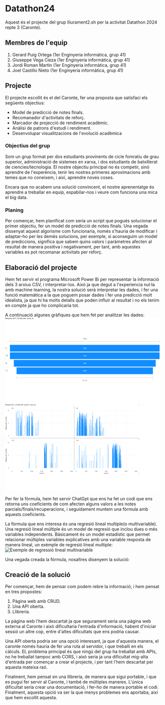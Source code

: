 # Datathon24

Aquest és el projecte del grup lliurament2.sh per la activitat Datathon 2024 repte 3 (Caronte).

## Membres de l'equip

1. Gerard Puig Ortega (1er Enginyeria informàtica, grup 41)
2. Giuseppe Vega Cieza (1er Enginyeria informàtica, grup 41)
3. Jordi Roman Martin (1er Enginyeria informàtica, grup 41)
4. Joel Castillo Nieto (1er Enginyeria informàtica, grup 41)

## Projecte

El projecte escollit és el del Caronte, fer una proposta que satisfaci els següents objectius:
- Model de predicció de notes finals.
- Recomanador d'activitats de reforç.
- Marcador de projecció de rendiment acadèmic.
- Anàlisi de patrons d'estudi i rendiment.
- Desenvolupar visualitzacions de l'evolució acadèmica

### Objectius del grup

Som un grup format per dos estudiants provinents de cicle fomratiu de grau superior, administració de sistemes en xarxa, i dos estudiants de batxillerat de ciencies/tecnologia. El nostre objectiu principal no és competir, sinó aprendre de l'experència, tenir les nostres primeres aproximacions amb temes que no coneixem, i així, aprendre noves coses. 

Encara que no acabem una solució convincent, el nostre aprenentatge és aprendre a treballar en equip, espabilar-nos i veure com funciona una mica el big data.

### Planing

Per començar, hem planificat com seria un script que pogués solucionar el primer objectiu, fer un model de predicció de notes finals. Una vegada dissenyat aquest algorisme com funcionaria, només s'hauria de modificar i adaptar-ho per les demés solucions, per exemple, si aconseguim un model de prediccions, significa que sabem quins valors i paràmetres afecten al resultat de manera positiva i negativament, per  tant, amb aquestes variables es pot recomanar activitats per reforç.

## Elaboració del projecte

Hem fet servir el programa Microsoft Power Bi per representar la informació dels 3 arxius CSV, i interpretar-los. Això ja que degut a l'experiencia nul·la amb machine learning, la nostra solució serà interpretar les dades, i fer una funció matemàtica a la que poguem posar dades i fer una predicció molt idealista, ja que hi ha molts detalls que poden influir al resultat i no els tenim en compte ja que ho complicaria tot.

A continuació algunes gràfiques que hem fet per analitzar les dades:
![Mitjana de nota](https://github.com/Joel-Castillo-Nieto/Hackathron24/blob/main/img/mitjana.png)
![Mitjana de nota classificat per assignatura(aula)](https://github.com/Joel-Castillo-Nieto/Hackathron24/blob/main/img/media%20de%20nota%20final%20por%20assignaturas.png)

Per fer la fòrmula, hem fet servir ChatGpt que ens ha fet un codi que ens retorna uns coeficients de com afecten alguns valors a les notes parcials/finals/recuperacions, i seguidament muntem una fòrmula amb aquests coeficients.

La fòrmula que ens interesa és una regresió lineal multiple(o multivariable).
Una regresió lineal múltiple és un model de regresió que inclou dues o més variables independents. Básicament és un model estadístic que permet relacionar múltiples variables explicatives amb una variable resposta de manera lineal, un exèmple de regresió lineal multiple:
![Exemple de regressió lineal multivariable](https://d20ohkaloyme4g.cloudfront.net/img/document_thumbnails/66f57d6438f24d6f2e85bd4ed542516e/thumb_1200_900.png)

Una vegada creada la fòrmula, nosaltres disenyem la solució:

## Creació de la solució

Per començar, hem de pensar com podem rebre la informació, i hem pensat en tres propostes:
1. Pàgina web amb CRUD.
2. Una API oberta.
3. Llibreria.

La pàgina web l'hem descartat ja que segurament seria una pàgina web externa al Caronte i això dificultaria l'entrada d'informació, habent d'iniciar sessió un altre cop, entre d'altes dificultats que ens podria causar.

Una API oberta podria ser una opció interesant, ja que d'aquesta manera, el caronte només hauria de fer una ruta al servidor, i que treballi en els càlculs. EL problema principal és que ningú del grup ha treballat amb APIs, no he treballat tampoc amb CORS, i això seria ja una dificultat mig-alta d'entrada per començar a crear el projecte, i per tant l'hem descartat per aquesta mateixa raó.

Finalment, hem pensat en una llibreria, de manera que sigui portable, i que es pugui fer servir al Caronte, i també de múltiples maneres. L'única dificultat seria crear una documentació, i fer-ho de manera portable el codi. Finalment, aquesta opció va ser la que menys problemes ens aportaba, així que hem escollit aquesta.



